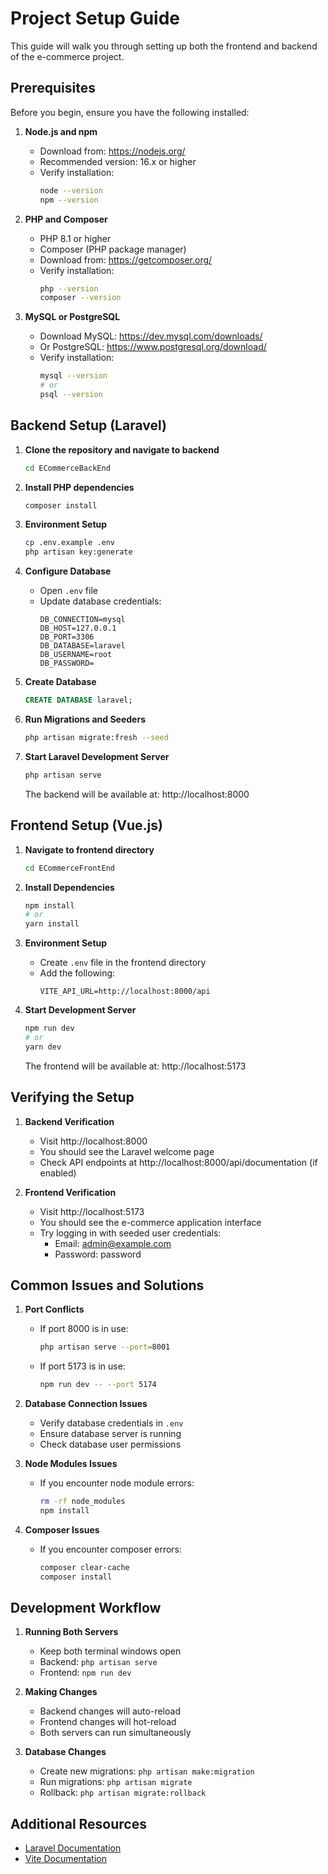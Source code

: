 # Project Setup Guide

This guide will walk you through setting up both the frontend and backend of the e-commerce project.

## Prerequisites

Before you begin, ensure you have the following installed:

1. **Node.js and npm**

   - Download from: https://nodejs.org/
   - Recommended version: 16.x or higher
   - Verify installation:
     ```bash
     node --version
     npm --version
     ```

2. **PHP and Composer**

   - PHP 8.1 or higher
   - Composer (PHP package manager)
   - Download from: https://getcomposer.org/
   - Verify installation:
     ```bash
     php --version
     composer --version
     ```

3. **MySQL or PostgreSQL**
   - Download MySQL: https://dev.mysql.com/downloads/
   - Or PostgreSQL: https://www.postgresql.org/download/
   - Verify installation:
     ```bash
     mysql --version
     # or
     psql --version
     ```

## Backend Setup (Laravel)

1. **Clone the repository and navigate to backend**

   ```bash
   cd ECommerceBackEnd
   ```

2. **Install PHP dependencies**

   ```bash
   composer install
   ```

3. **Environment Setup**

   ```bash
   cp .env.example .env
   php artisan key:generate
   ```

4. **Configure Database**

   - Open `.env` file
   - Update database credentials:
     ```
     DB_CONNECTION=mysql
     DB_HOST=127.0.0.1
     DB_PORT=3306
     DB_DATABASE=laravel
     DB_USERNAME=root
     DB_PASSWORD=
     ```

5. **Create Database**

   ```sql
   CREATE DATABASE laravel;
   ```

6. **Run Migrations and Seeders**

   ```bash
   php artisan migrate:fresh --seed
   ```

7. **Start Laravel Development Server**
   ```bash
   php artisan serve
   ```
   The backend will be available at: http://localhost:8000

## Frontend Setup (Vue.js)

1. **Navigate to frontend directory**

   ```bash
   cd ECommerceFrontEnd
   ```

2. **Install Dependencies**

   ```bash
   npm install
   # or
   yarn install
   ```

3. **Environment Setup**

   - Create `.env` file in the frontend directory
   - Add the following:
     ```
     VITE_API_URL=http://localhost:8000/api
     ```

4. **Start Development Server**
   ```bash
   npm run dev
   # or
   yarn dev
   ```
   The frontend will be available at: http://localhost:5173

## Verifying the Setup

1. **Backend Verification**

   - Visit http://localhost:8000
   - You should see the Laravel welcome page
   - Check API endpoints at http://localhost:8000/api/documentation (if enabled)

2. **Frontend Verification**
   - Visit http://localhost:5173
   - You should see the e-commerce application interface
   - Try logging in with seeded user credentials:
     - Email: admin@example.com
     - Password: password

## Common Issues and Solutions

1. **Port Conflicts**

   - If port 8000 is in use:
     ```bash
     php artisan serve --port=8001
     ```
   - If port 5173 is in use:
     ```bash
     npm run dev -- --port 5174
     ```

2. **Database Connection Issues**

   - Verify database credentials in `.env`
   - Ensure database server is running
   - Check database user permissions

3. **Node Modules Issues**

   - If you encounter node module errors:
     ```bash
     rm -rf node_modules
     npm install
     ```

4. **Composer Issues**
   - If you encounter composer errors:
     ```bash
     composer clear-cache
     composer install
     ```

## Development Workflow

1. **Running Both Servers**

   - Keep both terminal windows open
   - Backend: `php artisan serve`
   - Frontend: `npm run dev`

2. **Making Changes**

   - Backend changes will auto-reload
   - Frontend changes will hot-reload
   - Both servers can run simultaneously

3. **Database Changes**
   - Create new migrations: `php artisan make:migration`
   - Run migrations: `php artisan migrate`
   - Rollback: `php artisan migrate:rollback`

## Additional Resources

- [Laravel Documentation](https://laravel.com/docs)
- [Vite Documentation](https://vitejs.dev/guide/)
